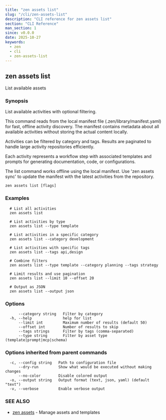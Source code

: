 ```yaml
---
title: "zen assets list"
slug: "/cli/zen-assets-list"
description: "CLI reference for zen assets list"
section: "CLI Reference"
man_section: 1
since: v0.0.0
date: 2025-10-27
keywords:
  - zen
  - cli
  - zen-assets-list
---
```


## zen assets list

List available assets

### Synopsis

List available activities with optional filtering.

This command reads from the local manifest file (.zen/library/manifest.yaml) for fast,
offline activity discovery. The manifest contains metadata about all available activities
without storing the actual content locally.

Activities can be filtered by category and tags. Results are paginated
to handle large activity repositories efficiently.

Each activity represents a workflow step with associated templates and prompts
for generating documentation, code, or configurations.

The list command works offline using the local manifest. Use 'zen assets sync'
to update the manifest with the latest activities from the repository.

```
zen assets list [flags]
```

### Examples

```
  # List all activities
  zen assets list

  # List activities by type
  zen assets list --type template

  # List activities in a specific category
  zen assets list --category development

  # List activities with specific tags
  zen assets list --tags api,design

  # Combine filters
  zen assets list --type template --category planning --tags strategy

  # Limit results and use pagination
  zen assets list --limit 10 --offset 20

  # Output as JSON
  zen assets list --output json
```

### Options

```
      --category string   Filter by category
  -h, --help              help for list
      --limit int         Maximum number of results (default 50)
      --offset int        Number of results to skip
      --tags strings      Filter by tags (comma-separated)
      --type string       Filter by asset type (template|prompt|mcp|schema)
```

### Options inherited from parent commands

```
  -c, --config string   Path to configuration file
      --dry-run         Show what would be executed without making changes
      --no-color        Disable colored output
  -o, --output string   Output format (text, json, yaml) (default "text")
  -v, --verbose         Enable verbose output
```

### SEE ALSO

* [zen assets](zen-assets.md.md)	 - Manage assets and templates

